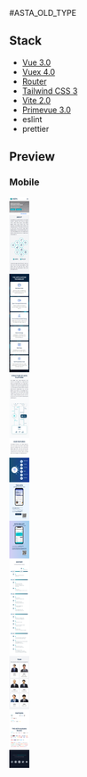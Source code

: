 #ASTA_OLD_TYPE

## Stack

-   [Vue 3.0](https://v3.vuejs.org/)
-   [Vuex 4.0](https://vuex.vuejs.org)
-   [Router](https://router.vuejs.org/)
-   [Tailwind CSS 3](https://tailwindcss.com/)
-   [Vite 2.0](https://vitejs.dev/)
-   [Primevue 3.0](https://primefaces.org/primevue/#/)
-   eslint
-   prettier


## Preview

### Mobile
<img src="https://github.com/hwang1588/repo_img_src/blob/main/_korfin_asta_old/mobile1.png">
